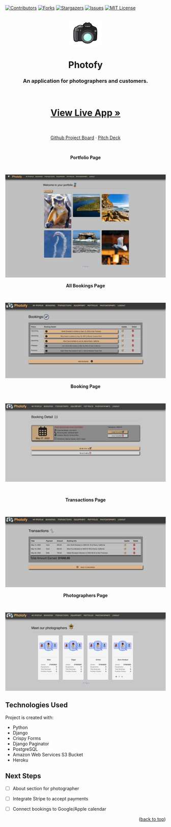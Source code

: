 <div id="top"></div>

[![Contributors][contributors-shield]][contributors-url]
[![Forks][forks-shield]][forks-url]
[![Stargazers][stars-shield]][stars-url]
[![Issues][issues-shield]][issues-url]
[![MIT License][license-shield]][license-url]


<!-- PROJECT LOGO -->
<br />
<div align="center">
  <a>
    <img src="images/canon.png" alt="Logo" width="100" height="80">
  </a>

  <h1 align="center">Photofy </h1>

  <p align="center">
    <h3>An application for photographers and customers.</h3>
    <br />
    <a href="https://photofyproject.herokuapp.com/"><h1>View Live App »</h1></a>
    <br />
    <br />
    <!-- <a href="https://github.com/othneildrew/Best-README-Template">View Site</a>
    · -->
    <a href="https://github.com/users/lcrosariol/projects/2">Github Project Board</a>
    ·
    <a href="https://docs.google.com/presentation/d/1DKjHvccZqNiwuYVTtwiqE3vCKofOQT7Wz5ZywFELVrc/edit?usp=sharing">Pitch Deck</a>
  </p>
</div>
   <br />
   <p align="center"> <strong>Portfolio Page</strong> </p>
    <br />

![PhotographersScreen](images/screen1.png)

   <p align="center"> <strong>All Bookings Page</strong> </p>
   <br />

![BookingScreen](images/screen4.png)


   <p align="center"><strong> Booking Page </strong> </p>
   <br />

![PortfolioScreen](images/screen3.png)

<br />


   <p align="center"> <strong>Transactions Page</strong> </p>
   <br />

![BookingScreen](images/screen5.png)
<br />

   <p align="center"> <strong>Photographers Page</strong> </p>
   <br />

![BookingScreen](images/screen2.png)
<br />


## Technologies Used
Project is created with:
* Python
* Django
* Crispy Forms
* Django Paginator
* PostgreSQL
* Amazon Web Services S3 Bucket
* Heroku


## Next Steps
- [ ] About section for photographer
- [ ] Integrate Stripe to accept payments
- [ ] Connect bookings to Google/Apple calendar


<p align="right">(<a href="#top">back to top</a>)</p>



<!-- MARKDOWN LINKS & IMAGES -->
<!-- https://www.markdownguide.org/basic-syntax/#reference-style-links -->
[contributors-shield]: https://img.shields.io/github/contributors/lcrosariol/Photofy.svg?style=for-the-badge
[contributors-url]: https://github.com/lcrosariol/Photofy/graphs/contributors
[forks-shield]: https://img.shields.io/github/forks/lcrosariol/Photofy.svg?style=for-the-badge
[forks-url]: https://github.com/lcrosariol/Photofy/network/members
[stars-shield]: https://img.shields.io/github/stars/lcrosariol/Photofy.svg?style=for-the-badge
[stars-url]: https://github.com/lcrosariol/Photofy/stargazers
[issues-shield]: https://img.shields.io/github/issues/lcrosariol/Photofy.svg?style=for-the-badge
[issues-url]: https://github.com/lcrosariol/Photofy/issues
[license-shield]: https://img.shields.io/github/license/lcrosariol/Photofy.svg?style=for-the-badge
[license-url]: https://github.com/lcrosariol/Photofy/blob/master/LICENSE.txt

[product-screenshot]: images/screenshot.png
